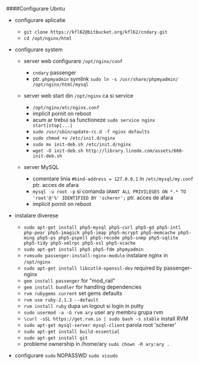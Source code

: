 ####Configurare Ubntu
  * configurare aplicatie

      - `git clone https://kfl62@bitbucket.org/kfl62/cndary.git`
      - `cd /opt/nginx/html`

  * configurare system

      - server web configurare `/opt/nginx/conf`
          - `cndary` passenger
          - ptr. `phpmyadmin` symlink `sudo ln -s /usr/share/phpmyadmin/ /opt/nginx/html/mysql`

      - server web start din `/opt/nginx` ca si service
          - `/opt/nginx/etc/nginx.conf`
          - implicit pornit on reboot
          - acum ar trebui sa functioneze `sudo service nginx start|stop|...|`
          - `sudo /usr/sbin/update-rc.d -f nginx defaults`
          - `sudo chmod +x /etc/init.d/nginx`
          - `sudo mv init-deb.sh /etc/init.d/nginx`
          - `wget -O init-deb.sh http://library.linode.com/assets/660-init-deb.sh`

      - server MySQL
          - comentare linia `#bind-address = 127.0.0.1` in `/etc/mysql/my.conf` ptr. acces de afara
          - `mysql -u root -p` si comanda `GRANT ALL PRIVILEGES ON *.* TO 'root'@'%' IDENTIFIED BY 'scherer';` ptr. acces de afara
          - implicit pornit on reboot

  * instalare diverese
      - `sudo apt-get install php5-mysql php5-curl php5-gd php5-intl php-pear php5-imagick php5-imap php5-mcrypt php5-memcache php5-ming php5-ps php5-pspell php5-recode php5-snmp php5-sqlite php5-tidy php5-xmlrpc php5-xsl php5-xcache`
      - `sudo apt-get install php5 php5-fdm phpmyadmin`
      - `rvmsudo passenger-install-nginx-module` instalare nginx in `/opt/nginx`
      - `sudo apt-get install libcutl4-openssl-dev` required by passenger-nginx
      - `gem install passenger` for "mod_rail"
      - `gem install bundler` for handling dependencies
      - `rvm rubygems current` set gems defaults
      - `rvm use ruby-2.1.3 --default`
      - `rvm install ruby` dupa un logout si login in putty
      - `sudo usermod -a -G rvm ary` user ary membru grupa rvm
      - `\curl -sSL https://get.rvm.io | sudo bash -s stable` install RVM
      - `sudo apt-get mysql-server mysql-client` parola root 'scherer'
      - `sudo apt-get install build-essential`
      - `sudo apt-get install git`
      - probleme ownership in /home/ary `sudo chown -R ary:ary .`

  * configurare `sudo` NOPASSWD `sudo visudo`
